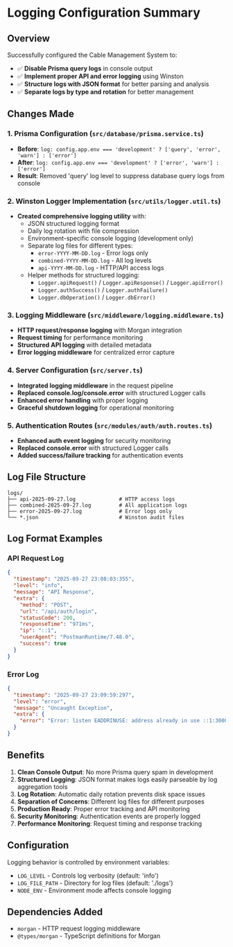 # Logging Configuration Summary

## Overview
Successfully configured the Cable Management System to:
- ✅ **Disable Prisma query logs** in console output
- ✅ **Implement proper API and error logging** using Winston
- ✅ **Structure logs with JSON format** for better parsing and analysis
- ✅ **Separate logs by type and rotation** for better management

## Changes Made

### 1. Prisma Configuration (`src/database/prisma.service.ts`)
- **Before**: `log: config.app.env === 'development' ? ['query', 'error', 'warn'] : ['error']`
- **After**: `log: config.app.env === 'development' ? ['error', 'warn'] : ['error']`
- **Result**: Removed 'query' log level to suppress database query logs from console

### 2. Winston Logger Implementation (`src/utils/logger.util.ts`)
- **Created comprehensive logging utility** with:
  - JSON structured logging format
  - Daily log rotation with file compression
  - Environment-specific console logging (development only)
  - Separate log files for different types:
    - `error-YYYY-MM-DD.log` - Error logs only
    - `combined-YYYY-MM-DD.log` - All log levels
    - `api-YYYY-MM-DD.log` - HTTP/API access logs
  - Helper methods for structured logging:
    - `Logger.apiRequest()` / `Logger.apiResponse()` / `Logger.apiError()`
    - `Logger.authSuccess()` / `Logger.authFailure()`
    - `Logger.dbOperation()` / `Logger.dbError()`

### 3. Logging Middleware (`src/middleware/logging.middleware.ts`)
- **HTTP request/response logging** with Morgan integration
- **Request timing** for performance monitoring
- **Structured API logging** with detailed metadata
- **Error logging middleware** for centralized error capture

### 4. Server Configuration (`src/server.ts`)
- **Integrated logging middleware** in the request pipeline
- **Replaced console.log/console.error** with structured Logger calls
- **Enhanced error handling** with proper logging
- **Graceful shutdown logging** for operational monitoring

### 5. Authentication Routes (`src/modules/auth/auth.routes.ts`)
- **Enhanced auth event logging** for security monitoring
- **Replaced console.error** with structured Logger calls
- **Added success/failure tracking** for authentication events

## Log File Structure

```
logs/
├── api-2025-09-27.log              # HTTP access logs
├── combined-2025-09-27.log         # All application logs
├── error-2025-09-27.log            # Error logs only
└── *.json                          # Winston audit files
```

## Log Format Examples

### API Request Log
```json
{
  "timestamp": "2025-09-27 23:08:03:355",
  "level": "info",
  "message": "API Response",
  "extra": {
    "method": "POST",
    "url": "/api/auth/login",
    "statusCode": 200,
    "responseTime": "971ms",
    "ip": "::1",
    "userAgent": "PostmanRuntime/7.48.0",
    "success": true
  }
}
```

### Error Log
```json
{
  "timestamp": "2025-09-27 23:09:59:297",
  "level": "error",
  "message": "Uncaught Exception",
  "extra": {
    "error": "Error: listen EADDRINUSE: address already in use ::1:3000..."
  }
}
```

## Benefits

1. **Clean Console Output**: No more Prisma query spam in development
2. **Structured Logging**: JSON format makes logs easily parseable by log aggregation tools
3. **Log Rotation**: Automatic daily rotation prevents disk space issues
4. **Separation of Concerns**: Different log files for different purposes
5. **Production Ready**: Proper error tracking and API monitoring
6. **Security Monitoring**: Authentication events are properly logged
7. **Performance Monitoring**: Request timing and response tracking

## Configuration

Logging behavior is controlled by environment variables:
- `LOG_LEVEL` - Controls log verbosity (default: 'info')
- `LOG_FILE_PATH` - Directory for log files (default: './logs')
- `NODE_ENV` - Environment mode affects console logging

## Dependencies Added
- `morgan` - HTTP request logging middleware
- `@types/morgan` - TypeScript definitions for Morgan